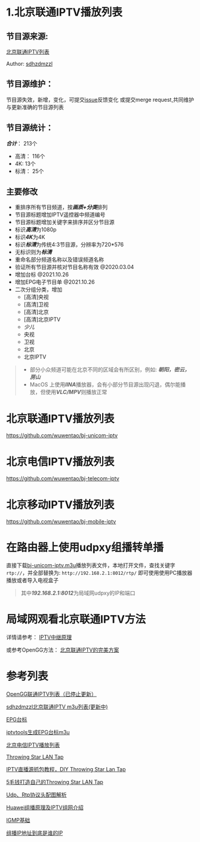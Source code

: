 # 1.北京联通IPTV播放列表

## 节目源来源:
[北京联通IPTV列表](https://gist.github.com/sdhzdmzzl/93cf74947770066743fff7c7f4fc5820)

Author: [sdhzdmzzl](https://github.com/sdhzdmzzl)

## 节目源维护：
节目源失效，新增，变化，可提交[issue](https://github.com/wuwentao/bj-unicom-iptv/issues/new)反馈变化
或提交merge request,共同维护与更新准确的节目源列表

## 节目源统计：
***合计***：   213个
- 高清： 116个
- 4K:    13个
- 标清：  25个

## 主要修改
* 重排序所有节目频道，按***画质+分类***排列
* 节目源标题增加IPTV遥控器中频道编号
* 节目源标题增加关键字来排序并区分节目源
* 标识***高清***为1080p
* 标识***4K***为4K
* 标识***标清***为传统4:3节目源，分辨率为720*576
* 无标识则为***标清***
* 重命名部分频道名称以及错误频道名称
* 验证所有节目源并核对节目名称有效 @2020.03.04
* 增加台标 @2021.10.26
* 增加EPG电子节目单 @2021.10.26
* 二次分组分类，增加
  -  [高清]央视
  -  [高清]卫视
  -  [高清]北京
  -  [高清]北京IPTV
  -  *少儿*
  -  央视
  -  卫视
  -  北京
  -  北京IPTV

> - 部分小众频道可能在北京不同的区域会有所区别，例如:  ***朝阳，密云，房山***
> - MacOS 上使用***IINA***播放器，会有小部分节目源出现闪退，偶尔能播放，但使用***VLC/MPV***则播放正常

# 北京联通IPTV播放列表

https://github.com/wuwentao/bj-unicom-iptv

# 北京电信IPTV播放列表

https://github.com/wuwentao/bj-telecom-iptv

# 北京移动IPTV播放列表

https://github.com/wuwentao/bj-mobile-iptv


# 在路由器上使用udpxy组播转单播
直接下载[bj-unicom-iptv.m3u](bj-unicom-iptv.m3u)播放列表文件，本地打开文件，查找关键字 `rtp://`，并全部替换为: `http://192.168.2.1:8012/rtp/` 即可使用使用PC播放器播放或者导入电视盒子
>其中***192.168.2.1:8012***为局域网udpxy的IP和端口

# 局域网观看北京联通IPTV方法
详情请参考：
[IPTV中继原理](iptv.md)

或参考OpenGG方法：
[北京联通IPTV的完美方案](https://exp.newsmth.net/topic/357dabb5a4dc6d5c4c75f96a30209cd9/1)

# 参考列表

[OpenGG联通IPTV列表（已停止更新）](https://github.com/OpenGG/bj-unicom-iptv)

[sdhzdmzzl北京联通IPTV m3u列表(更新中)](https://gist.github.com/sdhzdmzzl/93cf74947770066743fff7c7f4fc5820)

[EPG台标](http://epg.51zmt.top:8000/)

[iptvtools生成EPG台标m3u](https://github.com/huxuan/iptvtools)

[北京电信IPTV播放列表](http://m.newsmth.net/article/DigiHome/833031)

[Throwing Star LAN Tap](https://greatscottgadgets.com/throwingstar/)

[IPTV直播源抓包教程，DIY Throwing Star Lan Tap](https://www.znds.com/tv-1137126-1-1.html)

[5毛钱打造自己的Throwing Star LAN Tap](https://www.freebuf.com/articles/89552.html)

[Udp、Rtp协议头配图解析](https://blog.csdn.net/nihenbuhao/article/details/60585079)

[Huawei组播原理及IPTV组网介绍](https://wenku.baidu.com/view/6e40036d011ca300a6c39072.html)

[IGMP基础](https://cshihong.github.io/2018/02/12/IGMP%E5%9F%BA%E7%A1%80/)

[组播IP地址到底是谁的IP](https://www.zhihu.com/question/27233903)
